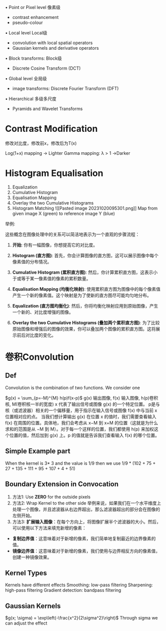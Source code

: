 • Point or Pixel level 像素级
  - contrast enhancement
  - pseudo-colour

• Local level Local级
  - convolution with local spatial operators
  - Gaussian kernels and derivative operators

• Block transforms: Block级
  - Discrete Cosine Transform (DCT)

• Global level 全局级
  - image transforms: Discrete Fourier Transform (DFT)

• Hierarchical 多级多尺度
  - Pyramids and Wavelet Transforms
# Contrast Modification
修改对比度，修改前x，修改后为T(x)

Log(1+x) mapping -> Lighter
Gamma mapping: λ > 1 ->Darker

# Histogram Equalisation

1. Equalization
2. Cumulative Histogram
3. Equalisation Mapping
4. Overlay the two Cumulative Histograms
5. Histogram Matching
![[Pasted image 20231020095301.png]]
Map from given image X (green) to reference image Y (blue)

举例:
  
这些概念在图像处理中的关系可以简洁地表示为一个直观的步骤流程：

1. **开始**: 你有一幅图像，你想提高它的对比度。
    
2. **Histogram (直方图)**: 首先，你会计算图像的直方图，这可以展示图像中每个像素值的分布情况。
    
3. **Cumulative Histogram (累积直方图)**: 然后，你计算累积直方图，这表示小于或等于某一像素值的像素的累积数量。
    
4. **Equalisation Mapping (均衡化映射)**: 使用累积直方图为图像中的每个像素值产生一个新的像素值。这个映射是为了使新的直方图尽可能均匀地分布。
    
5. **Equalization (直方图均衡化)**: 然后，你将均衡化映射应用到原始图像，产生一个新的、对比度增强的图像。
    
6. **Overlay the two Cumulative Histograms (叠加两个累积直方图)**: 为了比较原始图像和增强后的图像的效果，你可以叠加两个图像的累积直方图。这将展示前后对比度的变化。
# 卷积Convolution
## Def

Convolution is the combination of two functions. We consider one 

$g(x) = \sum_{p=-M}^{M} h(p)f(x-p)$
g(x) 输出图像, f(x) 输入图像, h(p)卷积核, M(卷积核一半的宽度)
x 代表了输出信号或图像 g(x) 的一个特定位置。
p是与核（或滤波器）相关的一个偏移量，用于指示在输入信号或图像 f(x) 中与当前 x 位置相对应的点。
当我们想计算输出 g(x) 在位置 x 的值时，我们需要查看输入f(x) 在周围的位置。具体地，我们会考虑从 x−M 到 x+M 的位置（这就是为什么求和的范围是从 −M 到 M）。对于每一个这样的位置，我们都使用 h(p) 来加权这个位置的值，然后加到 g(x) 上。p 的值就是告诉我们查看输入 f(x) 的哪个位置。

## Simple Example part 
When the kernel is 3* 3 and the value is 1/9 then we use 1/9 * (102 + 75 + 27 + 135 + 111 + 95 + 107 + 4 + 51)
## Boundary Extension in Convocation 
1. 方法1: Use **ZERO** for the outside pixels
2. 方法2: Wrap Kernel to the other side 举例来说，如果我们在一个水平维度上处理一个图像，并且滤波器从右边界超出，那么滤波器超出的部分会在图像的左侧开始。
3. 方法3: **扩展输入图像**：在每个方向上，将图像扩展半个滤波器的大小。然后，可以使用以下方法来填充新增的像素：
- **复制边界值**：这意味着对于新增的像素，我们简单地复制最近的边界像素的值。
- **镜像边界值**：这意味着对于新增的像素，我们使用与边界相反方向的像素值，创建一种镜像效果。
## Kernel Types
Kernels have different effects
Smoothing: low-pass filtering
Sharpening: high-pass filtering
Gradient detection: bandpass filtering

## Gaussian Kernels
$g(x; \sigma) = \exp\left(-\frac{x^2}{2\sigma^2}\right)$ 
Through sigma we can adjust the effect


